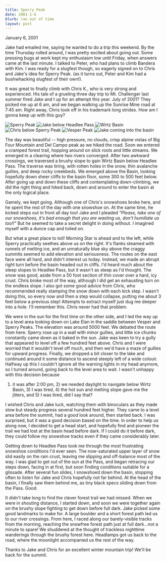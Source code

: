 ```yaml
---
title: Sperry Peak
date: 2001-1-6
blurb: ran out of time
layout: post
---
```


January 6, 2001

Jake had emailed me, saying he wanted to do a trip this weekend. By the time
Thursday rolled around, I was pretty excited about going out.  Some pressing
bugs at work kept my enthusiasm low until Friday, when answers came at the last
minute. I talked to Peter, who had plans to climb Bandera with Kim. I was ready
for a slugfest though, so eagerly signed on to Chris and Jake's idea for Sperry
Peak.  (as it turns out, Peter and Kim had a bushwhacking slugfest of their
own!).


It was great to finally climb with Chris K., who is very strong and experienced.
His tale of a grueling three day trip to Mt. Challenger last summer fired Jake
and I up for an attempt this year. July of 2001?  They picked me up at 6 am, and
we began walking up the Sunrise Mine road at 7:45 am. Right away, Chris took off
in his trademark long strides. How am I gonna keep up with this guy?

![Sperry Peak](images/sperry.jpg)
![Jake below Headlee Pass](images/headlee.jpg)
![Wirtz Basin](images/wirtzb.jpg)
![Chris below Sperry Peak](images/csprysf.jpg)
![Vesper Peak](images/vesper.jpg)
![Jake coming into the basin](images/jakespry.jpg)

The day was beautiful -- high pressure, no clouds, crisp alpine
vistas of Big Four Mountain and Del Campo peak as we hiked the road.
Soon we entered a cramped forest trail, hopping around on slick
roots and little streams. We emerged in a clearing where two
rivers converged. After two awkward crossings, we traversed a brushy
slope to gain Wirtz Basin below Headlee Pass. The traverse was
tiring, with rotten holes in the snow, thin avalanche gullies,
and deep rocky creekbeds. We emerged above the Basin, looking hopefully
down sheer cliffs to the basin floor, some 300 to 500 feet below.
After going up and down these cliffs and contemplating down-climbing,
we did the right thing and hiked back, down and around to enter the
basin at the only logical place.


Gamely, we kept going. Although one of Chris's snowshoes broke here,
and he spent the rest of the day with one snowshoe on. At the same
time, he kicked steps out in front all day too! Jake and I pleaded
*"Please, take one of our snowshoes, it's bad enough that you are
wasting us, don't humiliate us too!!"*
But he seemed to take a secret
delight in doing without. I imagined myself with a dunce cap and
toiled on.


But what a great place to toil! Morning Star is ahead and to the left,
while Sperry practically seethes above us on the right. It's flanks
steamed with runnels of melting ice, and an unnaturally blue sky above
the craggy summits seemed to add elevation and seriousness. The
routes on the east face were all hard, and didn't interest us today.
Instead, we made an abrupt right turn before the basin headed out in
cliffs. I'd heard much about the steep slopes to Headlee Pass, but
it wasn't as steep as I'd thought. The snow was good, aside from a 50
foot section of thin cover over a hard, icy crust. Chris broke most
of the way, although I did get an exhausting turn on the endless slope.
I also got some good advice from Chris, who recommended really stamping
the snow down with each kick step. I wasn't doing this, so every now
and then a step would collapse, putting me about 3 feet below a previous
step! Attempts to extract myself just dug me deeper into a hole. I'll
remember this. Chris never had that problem.


We were in the sun for the first time on the other side, and I led the
way up to a level area looking down on Lake Elan in the saddle between
Vesper and Sperry Peaks. The elevation was around 5000 feet. We debated
the route from here. Sperry rose up in a wall with minor gullies, and
little ice chunks constantly came down as it baked in the sun. Jake was
keen to try a gully that appeared to level off a few hundred feet above.
Chris and I were worried that it wouldn't level off much, and then we'd
have a maze of gullies for upward progress. Finally, we dropped a bit
closer to the lake and continued around it some distance to ascend
steeply left of a wide colouir. Halfway up this I couldn't ignore all
the warning lights in my head anymore, so I turned around, going back
to the level area to wait. I wasn't unhappy with this decision because
1) it was after 2:00 pm, 2) we needed daylight to navigate below Wirtz
Basin, 3) I was tired, 4) the hot sun and melting slope gave me the
jitters, and 5) I was tired, did I say that?


I wished Chris and Jake luck, watching them with binoculars as they made
slow but steady progress several hundred feet higher. They came to a level
area before the summit, had a good look around, then started back. I
was surprised, but it was a good decision based on the time. In order to
help us along now, I decided to get a head start, and hopefully find
and pioneer the trail we had lost at the basin head before dark. If I
could do it before dark, they could follow my snowshoe tracks even if
they came considerably later.


Getting down to Headlee Pass took me through the most frustrating snowshoe
conditions I'd ever seen. The now-saturated upper layer of snow slid
easily on the rain crust, leaving me slipping and off-balance most of
the way. I was glad to get out of the sun at the Pass, and began retracing
our steps down, facing in at first, but soon finding conditions suitable
for a glissade. After several fun slides, I snowshoed down the basin,
stopping often to listen for Jake and Chris hopefully not far behind.
At the head of the basin, I finally saw them behind me, as tiny black
specs sliding down from the Pass. Good.


It didn't take long to find the clever forest trail we had missed. When
we were in shouting distance, I started down, and soon we were together
again on the brushy slope fighting to get down before full dark. Jake
picked some good landmarks to make for. A large boulder and a short
forest path led us to our river crossings. From here, I raced along our
barely-visible tracks from the morning, reaching the snowfree forest 
path just at full dark...not a minute to spare! We shuddered at the thought
of trackless nighttime wanderings through the brushy forest here. Headlamps
got us back to the road, where the moonlight accompanied us the rest of
the way.


Thanks to Jake and Chris for an excellent winter mountain trip!
We'll be back for the summit.


